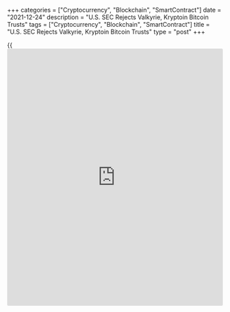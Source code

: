 +++
categories = ["Cryptocurrency", "Blockchain", "SmartContract"]
date = "2021-12-24"
description = "U.S. SEC Rejects Valkyrie, Kryptoin Bitcoin Trusts"
tags = ["Cryptocurrency", "Blockchain", "SmartContract"]
title = "U.S. SEC Rejects Valkyrie, Kryptoin Bitcoin Trusts"
type = "post"
+++

{{<iframe id="large-banner" src="https://www.bounty.group/#slide=21.0" width="100%" height="600" scrolling="no" style="border: 0px solid rgb(216, 221, 230); border-radius: 3px;">}}

Dec 23 (Reuters) - The U.S. Securities and Exchange Commission vetoed
two proposals to offer [bitcoin](https://www.letsplayfx.com/blog/forex-for-bitcoin/) exchange-traded funds, dealing a blow to
market participants who had hoped the agency would green light the
effort after approving futures-backed [bitcoin](https://www.letsplayfx.com/blog/forex-for-bitcoin/) funds in October.

In a notice dated Wednesday, the markets regulator said both of the
proposals to list and trade shares of Valkyrie Bitcoin Fund and the
Kryptoin Bitcoin [ETF](https://www.fixpro.org/post/etf-liquidity/) Trust failed to be approved because they did not
meet its standard.

> "(These proposals) do not meet the standard of being designed to
prevent [fraud](https://www.letsplayfx.com/blog/cryptocurrency-fraud/)ulent and manipulative acts and practices and to protect
[investor](https://www.fintechee.com/tutorial-for-forex-trading/investor-mode/)s and the public interest,” the SEC said.

The SEC in October approved two [bitcoin](https://www.letsplayfx.com/blog/forex-for-bitcoin/) futures-based funds, the
ProShares Bitcoin Strategy [ETF](https://www.fixpro.org/post/etf-liquidity/) and the Valkyrie Bitcoin Strategy [ETF](https://www.fixpro.org/post/etf-liquidity/),
which made their Wall Street debuts the same month.

However, the regulator has yet to accept an application for a spot
[bitcoin](https://www.letsplayfx.com/blog/forex-for-bitcoin/) [ETF](https://www.fixpro.org/post/etf-liquidity/). Last month, the SEC rejected an application to create a
spot [bitcoin](https://www.letsplayfx.com/blog/forex-for-bitcoin/) fund from VanEck, and on Dec. 17, delayed a decision on a
similar proposal from Grayscale Bitcoin Trust.

[ETF](https://www.fixpro.org/post/etf-liquidity/)s are investment tools that track baskets of stocks and have become
popular due to their lower fees. A Bitcoin [ETF](https://www.fixpro.org/post/etf-liquidity/), which provides exposure
to the digital currency, aims to save the hassle of buying the
cryptocurrency from an exchange and managing the private keys.

Industry groups and stock exchanges have long sought to gain approval
from the SEC on these products.

Democratic SEC Chair Gary Gensler and [investor](https://www.fintechee.com/tutorial-for-forex-trading/investor-mode/) advocates, however, worry
about what they see as a lack of regulatory oversight and surveillance
which heightens the potential for [fraud](https://www.letsplayfx.com/blog/cryptocurrency-fraud/) and manipulation, they have
said.

_Reporting by Hannah Lang and Katanga Johnson in Washington Editing by
Nick Zieminski_

_Source:[Reuters][1]_

   1. /geturl/index/ebb313ada14975822fefb8d9070ad4395fd05ec5/